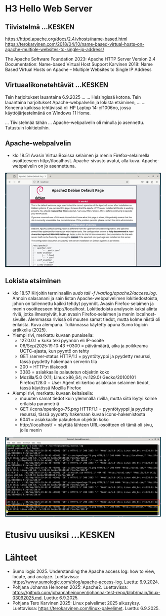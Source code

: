 # H3 Hello Web Server

## Tiivistelmä ...KESKEN

https://httpd.apache.org/docs/2.4/vhosts/name-based.html
https://terokarvinen.com/2018/04/10/name-based-virtual-hosts-on-apache-multiple-websites-to-single-ip-address/

The Apache Software Foundation 2023: Apache HTTP Server Version 2.4 Documentation: Name-based Virtual Host Support
Karvinen 2018: Name Based Virtual Hosts on Apache – Multiple Websites to Single IP Address

## Virtuaalikonetehtävät ...KESKEN

Tein harjoitukset lauantaina 6.9.2025 ... ... Helsingissä kotona. Tein lauantaina harjoitukset Apache-webpalvelin ja lokista etsiminen, ... ... 
Koneena kaikissa tehtävissä oli HP Laptop 14-cf1006no, jossa käyttöjärjestelmänä on Windows 11 Home.

... Tiivistelmää tähän ... Apache-webpalvelin oli minulla jo asennettu. Tutustuin lokitietoihin.  

## Apache-webpalvelin

- klo 18.51 Avasin VirtualBoxissa selaimen ja menin Firefox-selaimella osoitteeseen http://localhost. Apache-sivusto avatui, alla kuva. Apache-webpalvelin on jo asennettuna.

![Localhost-sivu](images/h3-kuva1.jpg)

## Lokista etsiminen

- klo 18.57 Kirjoitin terminaaliin _sudo tail -f /var/log/apache2/access.log_. Annoin salasanani ja sain listan Apache-webpalvelimen lokitiedostoista, johon on tallennettu kaikki tehdyt pyynnöt. Avasin Firefox-selaimen ja menin osoitteeseen http://localhost. Lokitiedoista analysoin kaksi alinta riviä, jotka ilmestyivät, kun avasin Firefox-selaimen ja menin localhost-sivulle. Alemmassa rivissä oli muuten samat tiedot, mutta kolme niistä oli erilaista. Kuva alempana. Tulkinnassa käytetty apuna Sumo logicin artikkelia (2025).
- Ylempi rivi, merkattu kuvaan punaisella:
    - 127.0.0.1 = kuka teki pyynnön eli IP-osoite
    - 06/Sep/2025:19:10:43 +0300 = päivämäärä, aika ja poikkeama UCTC-ajasta, kun pyyntö on tehty
    - GET /server-status HTTP/1.1 = pyyntötyyppi ja pyydetty resurssi, tässä pyydetty hakemaan serverin tila
    - 200 = HTTP:n tilakoodi
    - 3383 = asiakkaalle palautetun objektin koko
    - Mozilla/5.0 (X11; Linux x86_64; rv:129.0) Gecko/20100101 Firefox/128.0 = User Agent eli kertoo asiakkaan selaimen tiedot, tässä käytössä Mozilla Firefox
- Alempi rivi, merkattu kuvaan keltaisella:
    - muuuten samat tiedot kuin ylemmällä rivillä, mutta siitä löytyi kolme erilaista parametriä
    - GET /icons/openlogo-75.png HTTP/1.1 = pyyntötyyppi ja pyydetty resurssi, tässä pyydetty hakemaan kuvaa icons-hakemistosta
    - 6041 = asiakkaalle palautetun objektin koko
    - http://localhost/ = näyttää lähteen URL-osoitteen eli tämä oli sivu, jolle menin

![Lokista etsiminen](images/h3-kuva2.jpg)

# Etusivu uusiksi ...KESKEN

# Lähteet

- Sumo logic 2025. Understanding the Apache access log: how to view, locate, and analyze. Luettavissa: https://www.sumologic.com/blog/apache-access-log. Luettu: 6.9.2024.
- Pohjana Johanna Heinonen 2025: Apache2. Luettavissa: https://github.com/johannaheinonen/johanna-test-repo/blob/main/linux-03092025.md. Luettu: 6.9.2025.
- Pohjana Tero Karvinen 2025: Linux palvelimet 2025 alkusyksy. Luettavissa: https://terokarvinen.com/linux-palvelimet. Luettu: 6.9.2025.
